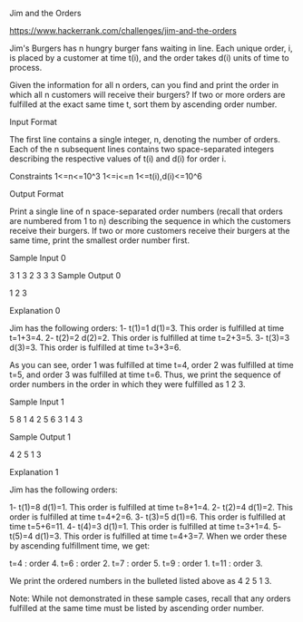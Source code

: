 Jim and the Orders

https://www.hackerrank.com/challenges/jim-and-the-orders

Jim's Burgers has n hungry burger fans waiting in line. Each unique order, i, is placed by a customer at time t(i), 
and the order takes d(i) units of time to process.

Given the information for all n orders, can you find and print the order in which all n customers will 
receive their burgers? If two or more orders are fulfilled at the exact same time t, sort them by ascending order number.

Input Format

The first line contains a single integer, n, denoting the number of orders. 
Each of the n subsequent lines contains two space-separated integers describing the respective values of t(i) and d(i) for order i.

Constraints
1<=n<=10^3
1<=i<=n
1<=t(i),d(i)<=10^6

Output Format

Print a single line of n space-separated order numbers (recall that orders are numbered from 1 to n) 
describing the sequence in which the customers receive their burgers. If two or more customers 
receive their burgers at the same time, print the smallest order number first.


Sample Input 0

3
1 3
2 3
3 3
Sample Output 0

1 2 3

Explanation 0

Jim has the following orders:
1- t(1)=1 d(1)=3. This order is fulfilled at time t=1+3=4.
2- t(2)=2 d(2)=2. This order is fulfilled at time t=2+3=5.
3- t(3)=3 d(3)=3. This order is fulfilled at time t=3+3=6.

As you can see, order 1 was fulfilled at time t=4, order 2 was fulfilled at time t=5, and order 3 was fulfilled at time t=6. 
Thus, we print the sequence of order numbers in the order in which they were fulfilled as 1 2 3.

Sample Input 1

5
8 1
4 2
5 6
3 1
4 3

Sample Output 1

4 2 5 1 3


Explanation 1

Jim has the following orders:

1- t(1)=8 d(1)=1. This order is fulfilled at time t=8+1=4.
2- t(2)=4 d(1)=2. This order is fulfilled at time t=4+2=6.
3- t(3)=5 d(1)=6. This order is fulfilled at time t=5+6=11.
4- t(4)=3 d(1)=1. This order is fulfilled at time t=3+1=4.
5- t(5)=4 d(1)=3. This order is fulfilled at time t=4+3=7.
When we order these by ascending fulfillment time, we get:

t=4 : order 4.
t=6 : order 2.
t=7 : order 5.
t=9 : order 1.
t=11 : order 3.

We print the ordered numbers in the bulleted listed above as 4 2 5 1 3.

Note: While not demonstrated in these sample cases, recall that any orders fulfilled at the same time must be listed by ascending order number.
